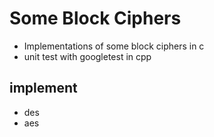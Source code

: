 # Some  Block Ciphers
- Implementations of some  block ciphers in c 
- unit test with googletest in cpp

## implement

- des
- aes